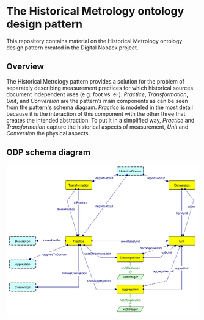 # The Historical Metrology ontology design pattern

This repository contains material on the Historical Metrology ontology design pattern created 
in the Digital Noback project.

## Overview

The Historical Metrology pattern provides a solution for the problem of separately describing
measurement practices for which historical sources document independent uses (e.g. foot vs. ell).
*Practice*, *Transformation*, *Unit*, and *Conversion* are the pattern’s main components as can be 
seen from the pattern's schema diagram. *Practice* is modeled in the most detail because it is
the interaction of this component with the other three that creates the intended abstraction.
To put it in a simplified way, *Practice* and *Transformation* capture the historical aspects of
measurement, *Unit* and *Conversion* the physical aspects.

## ODP schema diagram

![Historical Metrology ODP schema diagram](https://github.com/kulturinformatik/noback/blob/main/HistoricalMetrologyPatternSchema.png?raw=true)
